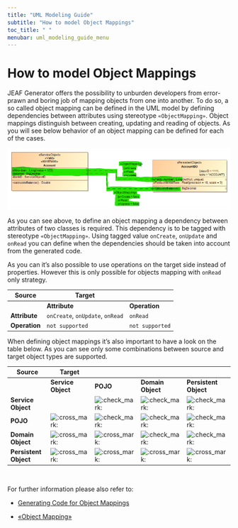 ```yaml
---
title: "UML Modeling Guide"
subtitle: "How to model Object Mappings"
toc_title: " "
menubar: uml_modeling_guide_menu
---
```


# How to model Object Mappings

JEAF Generator offers the possibility to unburden developers from error-prawn and boring job of mapping objects from one into another. To do so, a so called object mapping can be defined in the UML model by defining dependencies between attributes using stereotype `«ObjectMapping»`. Object mappings distinguish between creating, updating and reading of objects. As you will see below behavior of an object mapping can be defined for each of the cases.

![Object Mapping](/images/object-mapping.png)

As you can see above, to define an object mapping a dependency between attributes of two classes is required. This dependency is to be tagged with stereotype `«ObjectMapping»`. Using tagged value `onCreate`, `onUpdate` and `onRead` you can define when the dependencies should be taken into account from the generated code.

As you can it’s also possible to use operations on the target side instead of properties. However this is only possible for objects mapping with `onRead` only strategy.

| **Source**    | **Target**                       |                 |
| ------------- | -------------------------------- | --------------- |
|               | **Attribute**                    | **Operation**   |
| **Attribute** | `onCreate`, `onUpdate`, `onRead` | `onRead`        |
| **Operation** | `not supported`                  | `not supported` |

When defining object mappings it’s also important to have a look on the table below. As you can see only some combinations between source and target object types are supported.

| **Source**            | **Target**                                                                                                    |                                                                                                               |                                                                                                               |                                                                                                               |
| --------------------- | ------------------------------------------------------------------------------------------------------------- | ------------------------------------------------------------------------------------------------------------- | ------------------------------------------------------------------------------------------------------------- | ------------------------------------------------------------------------------------------------------------- |
|                       | **Service Object**                                                                                            | **POJO**                                                                                                      | **Domain Object**                                                                                             | **Persistent Object**                                                                                         |
| **Service Object**    | <i class="fa-solid fa-check"></i>                                                                             | ![:check_mark:](https://pf-emoji-service--cdn.us-east-1.prod.public.atl-paas.net/atlassian/check_mark_64.png) | ![:check_mark:](https://pf-emoji-service--cdn.us-east-1.prod.public.atl-paas.net/atlassian/check_mark_64.png) | ![:check_mark:](https://pf-emoji-service--cdn.us-east-1.prod.public.atl-paas.net/atlassian/check_mark_64.png) |
| **POJO**              | ![:cross_mark:](https://pf-emoji-service--cdn.us-east-1.prod.public.atl-paas.net/atlassian/cross_mark_64.png) | ![:check_mark:](https://pf-emoji-service--cdn.us-east-1.prod.public.atl-paas.net/atlassian/check_mark_64.png) | ![:check_mark:](https://pf-emoji-service--cdn.us-east-1.prod.public.atl-paas.net/atlassian/check_mark_64.png) | ![:check_mark:](https://pf-emoji-service--cdn.us-east-1.prod.public.atl-paas.net/atlassian/check_mark_64.png) |
| **Domain Object**     | ![:cross_mark:](https://pf-emoji-service--cdn.us-east-1.prod.public.atl-paas.net/atlassian/cross_mark_64.png) | ![:cross_mark:](https://pf-emoji-service--cdn.us-east-1.prod.public.atl-paas.net/atlassian/cross_mark_64.png) | ![:check_mark:](https://pf-emoji-service--cdn.us-east-1.prod.public.atl-paas.net/atlassian/check_mark_64.png) | ![:check_mark:](https://pf-emoji-service--cdn.us-east-1.prod.public.atl-paas.net/atlassian/check_mark_64.png) |
| **Persistent Object** | ![:cross_mark:](https://pf-emoji-service--cdn.us-east-1.prod.public.atl-paas.net/atlassian/cross_mark_64.png) | ![:cross_mark:](https://pf-emoji-service--cdn.us-east-1.prod.public.atl-paas.net/atlassian/cross_mark_64.png) | ![:cross_mark:](https://pf-emoji-service--cdn.us-east-1.prod.public.atl-paas.net/atlassian/cross_mark_64.png) | ![:cross_mark:](https://pf-emoji-service--cdn.us-east-1.prod.public.atl-paas.net/atlassian/cross_mark_64.png) |

<br>

For further information please also refer to:

- [Generating Code for Object Mappings](/developer-guide/code-for-object-mappings/)

- [«Object Mapping»](/uml-modeling-guide/jmm/ObjectMapping/)
